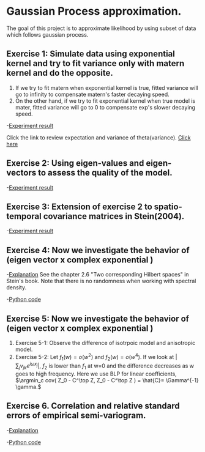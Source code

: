 # Gaussian Process approximation.

The goal of this project is to approximate likelihood by using subset of data which follows gaussian process.

## Exercise 1: Simulate data using exponential kernel and try to fit variance only with matern kernel and do the opposite.
  1. If we try to fit matern when exponential kernel is true, fitted variance will go to infinity to compensate matern's faster decaying speed.
  2. On the other hand, if we try to fit exponential kernel when true model is mater, fitted variance will go to 0 to compensate exp's slower decaying speed.

  -[Experiment result](https://github.com/cl20813/Gaussian-Process-approximation/blob/567fc1abc0f2e12e7582635b54813c3ec11268d6/Exercises/Fit%20matern_true%20exp.pdf)


Click the link to review expectation and variance of theta(variance).
[Click here](https://stats.stackexchange.com/questions/427332/variance-of-quadratic-form-for-multivariate-normal-distribution)


  
## Exercise 2: Using eigen-values and eigen-vectors to assess the quality of the model.

  -[Experiment result](Exercises/Diagnostics_of_covariance_matrix_using_eigenvalue.ipynb)
  

## Exercise 3: Extension of exercise 2 to spatio-temporal covariance matrices in Stein(2004).

  -[Experiment result](Exercises/Spat_tmp_cov_exercise_stein_2004_python.ipynb)
  

## Exercise 4: Now we investigate the behavior of (eigen vector x complex exponential ) 

  -[Explanation](Exercises/Isometry_same_norm_spectrum_1_12.pdf)
  See the chapter 2.6 "Two corresponding Hilbert spaces" in Stein's book. Note that there is no randomness when working with spectral density.

  -[Python code](Exercises/Isometry_same_norm_spectrum_1_12.ipynb)

## Exercise 5: Now we investigate the behavior of (eigen vector x complex exponential ) 

1. Exercise 5-1: Observe the difference of isotrpoic model and anisotropic model.
2. Exercise 5-2: Let $f_1(w)= o(w^2)$ and $f_2(w)= o(w^4)$. If we look at $\biggl| \sum_j v_{jk} e^{i \omega x_j} \biggr|$, $f_2$ is lower than $f_1$ at w=0 and the difference decreases as w goes to high frequency. Here we use BLP for linear coefficients, $\argmin_c  cov(  Z_0 - C^\top Z,  Z_0 - C^\top Z )   = \hat{C}= \Gamma^{-1} \gamma.$ 

## Exercise 6. Correlation and relative standard errors of empirical semi-variogram. 

  -[Explanation](Exercises/Experiment6_acf_semivariogram.pdf)
  
  -[Python code](Exercises/Experiment6_acf_semivarogram.ipynb)
  
  
  


 


